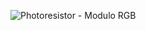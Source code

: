 ![Photoresistor - Modulo RGB](https://user-images.githubusercontent.com/106614143/224460122-565d46d2-d766-417c-8031-bebc747e7b63.png)
